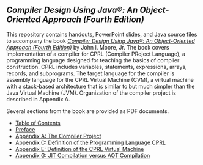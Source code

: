 ## *Compiler Design Using Java&reg;: An Object-Oriented Approach (Fourth Edition)*
This repository contains handouts, PowerPoint slides, and Java source files to accompany the book
[*Compiler Design Using Java&reg;: An Object-Oriented Approach (Fourth Edition)*](https://www.amazon.com/Compiler-Design-Using-Java-Object-Oriented/dp/1734139136/)
by John I. Moore, Jr.  The book covers implementation of a compiler for CPRL (Compiler PRoject Language),
a programming language designed for teaching the basics of compiler construction.  CPRL includes
variables, statements, expressions, arrays, records, and subprograms.  The target language for the
compiler is assembly language for the CPRL Virtual Machine (CVM), a virtual machine with a stack-based
architecture that is similar to but much simpler than the Java Virtual Machine (JVM).  Organization of
the compiler project is described in Appendix A.

Several sections from the book are provided as PDF documents.
* [Table of Contents](https://docs.google.com/viewer?url=https://raw.githubusercontent.com/SoftMoore/CPRL-Java-4th/main/Book/TOC.pdf)
* [Preface](https://docs.google.com/viewer?url=https://raw.githubusercontent.com/SoftMoore/CPRL-Java-4th/main/Book/Preface.pdf)
* [Appendix A: The Compiler Project](https://docs.google.com/viewer?url=https://raw.githubusercontent.com/SoftMoore/CPRL-Java-4th/main/Book/AppendixA.pdf)
* [Appendix C: Definition of the Programming Language CPRL](https://docs.google.com/viewer?url=https://raw.githubusercontent.com/SoftMoore/CPRL-Java-4th/main/Book/AppendixC.pdf)
* [Appendix E: Definition of the CPRL Virtual Machine](https://docs.google.com/viewer?url=https://raw.githubusercontent.com/SoftMoore/CPRL-Java-4th/main/Book/AppendixE.pdf)
* [Appendix G: JIT Compilation versus AOT Compilation](https://docs.google.com/viewer?url=https://raw.githubusercontent.com/SoftMoore/CPRL-Java-4th/main/Book/AppendixG.pdf)

